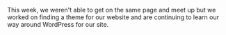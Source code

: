 This week, we weren't able to get on the same page and meet up but we worked on finding a theme for our website and are continuing to learn our way around WordPress for our site.
